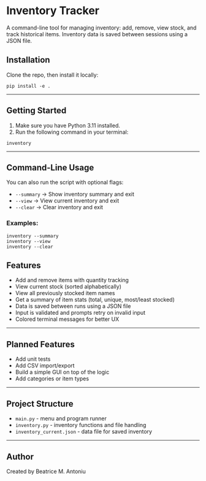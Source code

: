 # Inventory Tracker

A command-line tool for managing inventory: add, remove, view stock, and track historical items. Inventory data is saved between sessions using a JSON file.

## Installation

Clone the repo, then install it locally:
```
pip install -e .
```
---

## Getting Started
1. Make sure you have Python 3.11 installed.
2. Run the following command in your terminal:

```
inventory
```

---

## Command-Line Usage

You can also run the script with optional flags:
- `--summary` -> Show inventory summary and exit
- `--view` -> View current inventory and exit
- `--clear` -> Clear inventory and exit

### Examples:

```
inventory --summary
inventory --view
inventory --clear
```

## Features

- Add and remove items with quantity tracking
- View current stock (sorted alphabetically)
- View all previously stocked item names
- Get a summary of item stats (total, unique, most/least stocked)
- Data is saved between runs using a JSON file
- Input is validated and prompts retry on invalid input
- Colored terminal messages for better UX
---
## Planned Features

- Add unit tests
- Add CSV import/export
- Build a simple GUI on top of the logic
- Add categories or item types
---
## Project Structure

- `main.py` - menu and program runner
- `inventory.py` - inventory functions and file handling
- `inventory_current.json` - data file for saved inventory
---
## Author
Created by Beatrice M. Antoniu